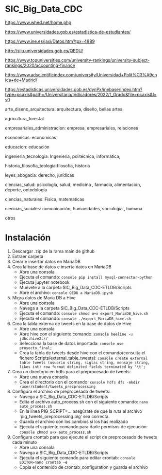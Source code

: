 # SIC_Big_Data_CDC
https://www.whed.net/home.php

https://www.universidades.gob.es/estadistica-de-estudiantes/

https://www.ine.es/jaxi/Datos.htm?tpx=4889

http://siiu.universidades.gob.es/QEDU/

https://www.topuniversities.com/university-rankings/university-subject-rankings/2020/accounting-finance

https://www.adscientificindex.com/university/Universidad+Polit%C3%A9cnica+de+Madrid/

https://estadisticas.universidades.gob.es/dynPx/inebase/index.htm?type=pcaxis&path=/Universitaria/Indicadores/2022/1_Grado&file=pcaxis&l=s0

arte_diseno_arquitectura: arquitectura, diseño, bellas artes

agricultura_forestal

empresariales_administracion: empresa, empresariales, relaciones

economicas: economicas

educacion: educación

ingenieria_tecnologia: Ingenieria, politécnica, informática,

historia_filosofia_teologia:filosofía, historia

leyes_abogacia: derecho, jurídicas

ciencias_salud: psicología, salud, medicina , farmacia, alimentación, deporte, ontodología

ciencias_naturales: Física, matematicas

ciencias_sociales: comunicación, humanidades, sociologia , humana

otros

# Instalación
1. Descargar .zip de la rama main de github
2. Extraer carpeta
3. Crear e insertar datos en MariaDB
4. Crea la base de datos e inserta datos en MariaDB
   - Abre una consola
   - Ejecuta el comando: ```console pip install mysql-connector-python ```
   - Ejecuta jupyter notebook
   - Muévete a la carpeta SIC_Big_Data_CDC-ETLDB/Scripts
   - Abre el archivo: ```console QEDU a MariaDB.ipynb ```
5. Migra datos de Maria DB a Hive
   - Abre una consola
   - Navega a la carpeta SIC_Big_Data_CDC-ETLDB/Scripts
   - Ejecuta el comando: ```console chmod u+x export_MariaDB_hive.sh```
   - Ejecuta el comando: ```console ./export_MariaDB_hive.sh```
6. Crea la tabla externa de tweets en la base de datos de Hive
   - Abre una consola
   - Abre hive con el siguiente comando: ```console beeline -u jdbc:hive2://```
   - Selecciona la base de datos importada: ```console use proyecto_final;```
   - Crea la tabla de tweets desde hive con el comando(consulta el fichero Scripts/external_table_tweets): ```console create external table tweets (usuario string, siglas string, mensaje string, likes int) row format delimited fields terminated by '\t';```
7. Crea un directorio en hdfs para el preprocesado de tweets:
   - Abre una nueva consola
   - Crea el directorio con el comando: ```console hdfs dfs -mkdir /user/student/tweets_precprocessing```
8. Configura el archivo de preprocesado de tweets:
   - Navega a SIC_Big_Data_CDC-ETLDB/Scripts
   - Edita el archivo auto_process.sh con el siguiente comando: ```nano auto_process.sh```
   - En la línea PIG_SCRIPT=... asegúrate de que la ruta al archivo 'pig_tweets_preprocessing.pig' sea correcta.
   - Guarda el archivo con los cambios si los has realizado
   - Ejecuta el siguiente comando para darle permisos de ejecución: ```console chmod u+x auto_process.sh```
9. Configura crontab para que ejecute el script de preprocesado de tweets cada minuto
   - Abre una consola
   - Navega a SIC_Big_Data_CDC-ETLDB/Scripts
   - Ejecuta el siguiente comando para editar crontab: ```console EDITOR=nano crontab -e```
   - Copia el contenido de crontab_configuration y guarda el archivo 
